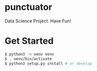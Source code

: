 # punctuator
Data Science Project. Have Fun!

# Get Started 

```bash
$ python3 -m venv venv 
$ . venv/bin/activate
$ python3 setup.py install # or develop
```


